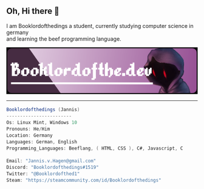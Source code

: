 
## Oh, Hi there 👋

I am Booklordofthedings a student, currently studying computer science in germany  
and learning the beef programming language.

<img src="https://github.com/Booklordofthedings/Booklordofthedings/blob/main/githubprofileheader.png">  

---

```csharp
Booklordofthedings (Jannis)
------------------------
Os: Linux Mint, Windows 10
Pronouns: He/Him
Location: Germany
Languages: German, English
Programming_Languages: Beeflang, ( HTML, CSS ), C#, Javascript, C

Email: "Jannis.v.Hagen@gmail.com"
Discord: "Booklordofthedings#1519"
Twitter: "@Booklordofthed1"
Steam: "https://steamcommunity.com/id/Booklordofthedings"

```
